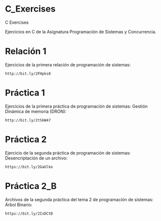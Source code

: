 # C_Exercises
C Exercises

Ejercicios en C de la Asignatura Programación de Sistemas y Concurrencia.

# Relación 1
Ejercicios de la primera relación de programación de sistemas:

    http://bit.ly/2FHpks8


# Práctica 1
Ejercicios de la primera práctica de programación de sistemas: Gestión Dinámica de memoria (DRON):

    http://bit.ly/2tSkW47

# Práctica 2
Ejercicio de la segunda práctica de programación de sistemas: Desencriptación de un archivo:

    https://bit.ly/2GaUlko
    
# Práctica 2_B
Archivos de la segunda práctica del tema 2 de programación de sistemas: Árbol Binario:
    
    https://bit.ly/2IsDCtD

